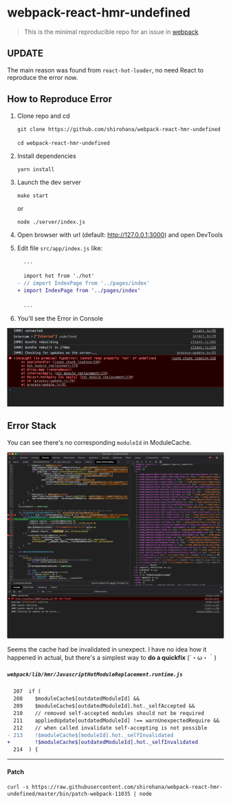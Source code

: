 webpack-react-hmr-undefined
===========================
> This is the minimal reproducible repo for an issue in [webpack](https://github.com/webpack/webpack)

UPDATE
------

The main reason was found from `react-hot-loader`, no need React to reproduce
the error now.

How to Reproduce Error
----------------------
1. Clone repo and cd

    ```
    git clone https://github.com/shirohana/webpack-react-hmr-undefined

    cd webpack-react-hmr-undefined
    ```

2. Install dependencies

    ```
    yarn install
    ```

3. Launch the dev server

    ```
    make start
    ```

    or

    ```
    node ./server/index.js
    ```

4. Open browser with url (default: http://127.0.0.1:3000) and open DevTools

5. Edit file `src/app/index.js` like:


    ```diff
      ...

      import hot from './hot'
    - // import IndexPage from '../pages/index'
    + import IndexPage from '../pages/index'

      ...
    ```

6. You'll see the Error in Console

![The Error in Console](./screenshots/01.png)

Error Stack
-----------
You can see there's no corresponding `moduleId` in ModuleCache.

![Error Stack](./screenshots/02.png)

Seems the cache had be invalidated in unexpect. I have no idea how it happened
in actual, but there's a simplest way to **do a quickfix** (´・ω・｀)

##### `webpack/lib/hmr/JavascriptHotModuleReplacement.runtime.js`

```diff
  207  if (
  208    $moduleCache$[outdatedModuleId] &&
  209    $moduleCache$[outdatedModuleId].hot._selfAccepted &&
  210    // removed self-accepted modules should not be required
  211    appliedUpdate[outdatedModuleId] !== warnUnexpectedRequire &&
  212    // when called invalidate self-accepting is not possible
- 213    !$moduleCache$[moduleId].hot._selfInvalidated
+        !$moduleCache$[outdatedModuleId].hot._selfInvalidated
  214  ) {
```

---
#### Patch

```
curl -s https://raw.githubusercontent.com/shirohana/webpack-react-hmr-undefined/master/bin/patch-webpack-11035 | node
```
